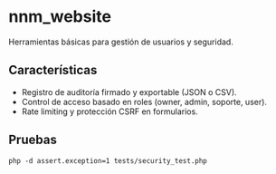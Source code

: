 # nnm_website

Herramientas básicas para gestión de usuarios y seguridad.

## Características
- Registro de auditoría firmado y exportable (JSON o CSV).
- Control de acceso basado en roles (owner, admin, soporte, user).
- Rate limiting y protección CSRF en formularios.

## Pruebas
```
php -d assert.exception=1 tests/security_test.php
```

